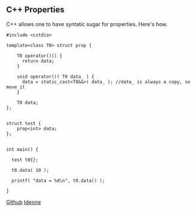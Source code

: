 
## C++ Properties

   C++ allows one to have syntatic sugar for properties. Here's how.

    
    #include <cstdio>
    
    template<class T0> struct prop {
    
        T0 operator()() {
          return data;
        }
    
        void operator()( T0 data_ ) {
          data = static_cast<T0&&>( data_ ); //data_ is always a copy, so move it
        }
    
        T0 data;
    };
    
    
    struct test {
        prop<int> data;
    };
    
    
    int main() {
    
      test t0{};
    
      t0.data( 10 );
      
      printf( "data = %d\n", t0.data() );
      
    }

  [Github](https://github.com/alexpolt/poetry/blob/master/cpp-properties.cpp) [Ideone](http://ideone.com/oAUNuO)

